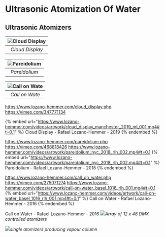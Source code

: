 # Ultrasonic Atomization Of Water

## Ultrasonic Atomizers <a href="#b816" id="b816"></a>

| ![Cloud Display](https://www.lozano-hemmer.com/image_sets/cloud_display/manchester_2019/cloud_display_manchester_2019_my_505A6784.jpg) | 
|:--:| 
| *Cloud Display* |

| ![Pareidolium](https://www.lozano-hemmer.com/image_sets/pareidolium/seoul_2018/pareidolium_seoul_2018_ml_002.jpg) | 
|:--:| 
| *Pareidolium* |

| ![Call on Wate](https://www.lozano-hemmer.com/image_sets/call_on_water/basel_2016/call_on_water_basel_2016_fw_005.jpg) | 
|:--:| 
| *Call on Wate* |

https://www.lozano-hemmer.com/cloud_display.php
https://vimeo.com/347771134

{% embed url="https://www.lozano-hemmer.com/videos/artwork/cloud_display_manchester_2019_ml_001.mp4#t=0.1" %}
Cloud Display - Rafael Lozano-Hemmer - 2019
{% endembed %}

https://www.lozano-hemmer.com/pareidolium.php
https://vimeo.com/468818426
https://www.lozano-hemmer.com/videos/artwork/pareidolium_nyc_2018_rlh_002.mp4#t=0.1
{% embed url="https://www.lozano-hemmer.com/videos/artwork/pareidolium_nyc_2018_rlh_002.mp4#t=0.1" %}
Pareidolium - Rafael Lozano-Hemmer - 2018
{% endembed %}

https://www.lozano-hemmer.com/call_on_water.php
https://vimeo.com/275071274
https://www.lozano-hemmer.com/videos/artwork/call-on-water_basel_1016_rlh_001.mp4#t=0.1
{% embed url="https://www.lozano-hemmer.com/videos/artwork/call-on-water_basel_1016_rlh_001.mp4#t=0.1" %}
Call on Water - Rafael Lozano-Hemmer - 2016
{% endembed %}

Call on Water - Rafael Lozano-Hemmer - 2016
![](https://s3.us-west-2.amazonaws.com/secure.notion-static.com/1d0771b2-aa2d-4ba6-8cf0-b557b6ab7d5f/20210924_134603.jpg?X-Amz-Algorithm=AWS4-HMAC-SHA256&X-Amz-Content-Sha256=UNSIGNED-PAYLOAD&X-Amz-Credential=AKIAT73L2G45EIPT3X45%2F20220514%2Fus-west-2%2Fs3%2Faws4_request&X-Amz-Date=20220514T182646Z&X-Amz-Expires=86400&X-Amz-Signature=f08df8ab375baf455513d875cf706d81a060f7e046238fc56ec758ad4e49c58b&X-Amz-SignedHeaders=host&response-content-disposition=filename%20%3D%2220210924_134603.jpg%22&x-id=GetObject)*Array of 12 x 48 DMX controlled atomizers*

![](https://s3.us-west-2.amazonaws.com/secure.notion-static.com/0cc9792f-0850-4dea-b353-cac02bab851e/20200512_111903.jpg?X-Amz-Algorithm=AWS4-HMAC-SHA256&X-Amz-Content-Sha256=UNSIGNED-PAYLOAD&X-Amz-Credential=AKIAT73L2G45EIPT3X45%2F20220514%2Fus-west-2%2Fs3%2Faws4_request&X-Amz-Date=20220514T164634Z&X-Amz-Expires=86400&X-Amz-Signature=14804b7b8cb011915a05a6d2455716e21b5acba104225beb1d28dbeefb6db944&X-Amz-SignedHeaders=host&response-content-disposition=filename%20%3D%2220200512_111903.jpg%22&x-id=GetObject)*single atomizers producing vapour column*
